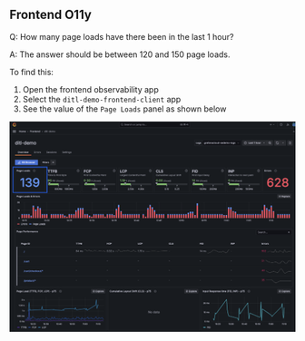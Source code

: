 ## Frontend O11y
Q:  How many page loads have there been in the last 1 hour?

A: The answer should be between 120 and 150 page loads.

To find this:
1. Open the frontend observability app
1. Select the `ditl-demo-frontend-client` app
1. See the value of the `Page Loads` panel as shown below

![Page Loads panel](/images/breakout_1/1.1-frontend-olly.png)

